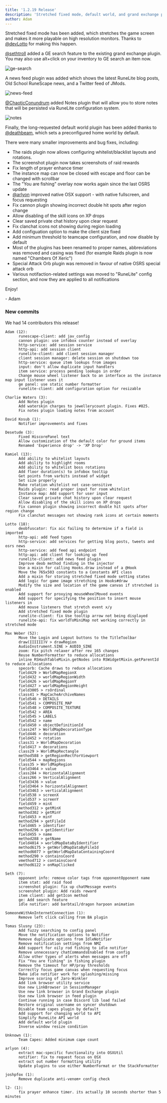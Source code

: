 ```yaml
---
title: '1.2.19 Release'
description: 'Stretched fixed mode, default world, and grand exchange price search!'
author: Adam
---
```


Stretched fixed mode has been added, which stretches the game screen and makes
it more playable on high resolution monitors. Thanks to [@devLotto](https://github.com/devLotto) for making this happen.

[@sethtroll](https://github.com/sethtroll) added a GE search feature to the
existing grand exchange plugin. You may also use alt+click on your inventory to
GE search an item now.

![ge-search](/img/blog/1.2.19-Release/ge-search.png)

A news feed plugin was added which shows the latest RuneLite blog posts, Old
School RuneScape news, and a Twitter feed of JMods.

![news-feed](/img/blog/1.2.19-Release/news-feed.png)

[@ChaoticConundrum](https://github.com/ChaoticConundrum) added Notes plugin that will allow you to
store notes that will be persisted via RuneLite configuration system.

![notes](/img/blog/1.2.19-Release/notes.png)

Finally, the long-requested default world plugin has been added thanks to
[@deathbeam](https://github.com/deathbeam), which sets a preconfigured home
world by default.

There were many smaller improvements and bug fixes, including:

- The raids plugin now allows configuring whitelist/blacklist layouts and
  rotations.
- The screenshot plugin now takes screenshots of raid rewards
- Fix length of prayer enhance timer
- The instance map can now be closed with escape and floor can be changed with scrollbar
- The "You are fishing" overlay now works again since the last OSRS update
- [@arlyon](https://github.com/arlyon) improved native OSX support - with native fullscreen, and focus
  requesting
- Fix cannon plugin showing incorrect double hit spots after region change
- Allow disabling of the skill icons on XP drops
- Clear saved private chat history upon clear request
- Fix clanchat icons not showing during region loading
- Add configuation option to make the client size fixed
- Add minimum threshold to teamcape configuration, and now disable by default
- Most of the plugins has been renamed to proper names, abbreviations was removed and casing was fixed
  (for example Raids plugin is now named "Chambers Of Xeric")
- Special Attack Orb plugin was removed in favour of native OSRS special attack orb
- Various notifaction-related settings was moved to "RuneLite" config section, and now they are applied
  to all notifications

Enjoy!

\- Adam

### New commits

We had 14 contributors this release!

```
Adam (12):
      runescape-client: add jav_config
      cannon plugin: use infobox counter instead of overlay
      http-service: add session service
      http-api: add session client
      runelite-client: add client session manager
      client session manager: delete session on shutdown too
      http-service: queue item lookups from images
      input: don't allow duplicate input handlers
      item service: process pending lookups in order
      Change mouse wheel listener back to an interface as the instance map input listener uses it
      ge panel: use static number formatter
      runelite-client: add configuration option for resizable

Charlie Waters (3):
      Add Notes plugin
      Add waterskin charges to jewellerycount plugin. Fixes #825.
      Fix notes plugin loading notes from account

David Kosub (1):
      Notifier improvements and fixes

Desetude (3):
      Fixed HiscorePanel text
      Allow customization of the default color for ground items
      Renamed 'Experience drop' -> 'XP Drop'

Kamiel (13):
      Add ability to whitelist layouts
      Add ability to highlight rooms
      Add ability to whitelist boss rotations
      Add floor duration(s) to infobox tooltip
      Get points from varbits instead of widget
      Set size properly
      Make rotation whitelist not case-sensitive
      Raids plugin: read proper input for room whitelist
      Instance map: Add support for user input
      Clear saved private chat history upon clear request
      Allow disabling of the skill icons on XP drops
      Fix cannon plugin showing incorrect double hit spots after region change
      Fix clanchat messages not showing rank icons at certain moments

Lotto (18):
      deobfuscator: fix aic failing to determine if a field is imported
      http-api: add feed types
      http-service: add services for getting blog posts, tweets and osrs news
      http-service: add feed api endpoint
      http-api: add client for looking up feed
      runelite-client: add news feed plugin
      Improve deob method finding in the injector
      Use a mixin for calling Hooks.draw instead of a @Hook
      Move the 765x503 constants to a Constants API class
      Add a mixin for storing stretched fixed mode setting states
      Add logic for game image stretching in Hooks#draw
      Modify the size and location of the game canvas if stretched is enabled
      Add support for proxying mouseWheelMoved events
      Add support for specifying the position to insert mouse listeners in
      Add mouse listeners that stretch event x/y
      Add stretched fixed mode plugin
      runelite-client: fix Use tooltip arrow not being displayed
      runelite-api: fix worldToMiniMap not working correctly in stretched mode

Max Weber (52):
      Move the Login and Logout buttons to the TitleToolbar
      draw(IIIIII)V > drawRegion
      AudioInstrument.SINE > AUDIO_SINE
      zoom: Fix pitch relaxer after rev 165 changes
      Reuse NumberFormatter to reduce allocations
      inline RSHashTableMixin.getNodes into RSWidgetMixin.getParentId to reduce allocations
      specorb: Cache draws to reduce allocations
      field429 > WorldMapRegionX
      field432 > worldMapRegionWidth
      field426 > worldMapRegionY
      field427 > worldMapRegionHeight
      field3005 > rsOrdinal
      class41 > MapCacheArchiveNames
      field546 > DETAILS
      field541 > COMPOSITE_MAP
      field548 > COMPOSITE_TEXTURE
      field542 > AREA
      field545 > LABELS
      field542 > name
      field450 > objectDefinitionId
      class247 > WorldMapDecorationType
      field446 > decoration
      field452 > rotation
      class31 > WorldMapDecoration
      field417 > decorations
      class29 > WorldMapRectangle
      method588 > getRegionRectForViewport
      field544 > mapRegions
      class35 > WorldMapRegion
      field3464 > value
      class284 > HorizontalAlignment
      class266 > VerticalAlignment
      field3436 > value
      field3464 > horizontalAlignment
      field3463 > verticalAlignment
      field538 > screenX
      field537 > screenY
      field459 > minX
      method312 > getMinX
      method302 > getMinY
      field453 > minY
      method294 > getFileId
      field465 > identifier
      method296 > getIdentifier
      field455 > name
      method288 > getName
      field4014 > worldMapDataByIdentifier
      method6175 > getWorldMapDataByFileId
      method6077 > getWorldMapDataContainingCoord
      method290 > containsCoord
      vmethod712 > containsCoord
      method6122 > onMapClicked

Seth (7):
      opponent info: remove color tags from opponentOpponent name
      item stat: add raid food
      screenshot plugin: fix up chatMessage events
      screenshot plugin: Add raids reward
      item client: add getIcon method
      ge: Add search feature
      idle notifier: add barbtail/dragon harpoon animation

SomeoneWithAnInternetConnection (1):
      Remove left click calling from BA plugin

Tomas Slusny (23):
      Add fuzzy searching to config panel
      Move the notification options to Notifier
      Remove duplicate options from IdleNotifier
      Remove notification settings from NMZ
      Add support for oily rod fishing to idle notifier
      Remove unnecessary chatCommandsEnabled from config
      Allow other types of alerts when messages are off
      Fix "You are fishing" in fishing plugin
      Remove the timeout for HP/pray thresholds
      Correctly focus game canvas when requesting focus
      Make idle notifier work for splashing/missing
      Improve scoring of Jaro-Winkler
      Add link browser utility service
      Use new LinkBrowser in SessionManager
      Use new link browser in Grand Exchange plugin
      Use new link browser in feed plugin
      Continue running in case Discord lib load failed
      Restore original username on syncer shutdown
      Disable team capes plugin by default
      Add support for changing world to API
      Simplify RuneLite API world
      Add default world plugin
      Inverse window resize condition

Unknown (1):
      Team Capes: Added minimum cape count

arlyon (4):
      extract mac-specific functionality into OSXUtil
      notifier: fix to request focus on OSX
      extract out number formatting utility
      Update plugins to use either NumberFormat or the StackFormatter

joshpfox (1):
      Remove duplicate anti-venom+ config check

l2- (1):
      fix prayer enhance timer. its actually 10 seconds shorter than 5 minutes
```
